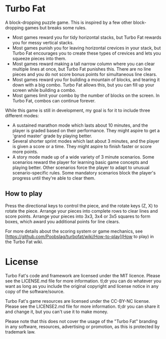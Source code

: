 # Turbo Fat
A block-dropping puzzle game. This is inspired by a few other block-dropping games but breaks some rules.

  * Most games reward you for tidy horizontal stacks, but Turbo Fat rewards you for messy vertical stacks.
  * Most games punish you for leaving horizontal crevices in your stack, but Turbo Fat encourages you to create these types of crevices and lets you squeeze pieces into them.
  * Most games reward making a tall narrow column where you can clear multiple lines at once, but Turbo Fat punishes this. There are no line pieces and you do not score bonus points for simultaneous line clears.
  * Most games reward you for building a mountain of blocks, and tearing it down with a big combo. Turbo Fat allows this, but you can fill up your screen while building a combo.
  * Most games limit your combo by the number of blocks on the screen. In Turbo Fat, combos can continue forever.

While this game is still in development, my goal is for it to include three different modes:

  * A sustained marathon mode which lasts about 10 minutes, and the player is graded based on their performance. They might aspire to get a 'grand master' grade by playing better.
  * Several shorter sprint modes which last about 3 minutes, and the player is given a score or a time. They might aspire to finish faster or score more points.
  * A story mode made up of a wide variety of 3 minute scenarios. Some scenarios reward the player for learning basic game concepts and playing better. Other scenarios force the player to adapt to unusual scenario-specific rules. Some mandatory scenarios block the player's progress until they're able to clear them.

## How to play

Press the directional keys to control the piece, and the rotate keys (Z, X) to rotate the piece. Arrange your pieces into complete rows to clear lines and score points. Arrange your pieces into 3x3, 3x4 or 3x5 squares to form boxes, which award you additional points for line clears.

For more details about the scoring system or game mechanics, see [https://github.com/Poobslag/turbofat/wiki/How-to-play](How to play) in the Turbo Fat wiki.

# License

Turbo Fat's code and framework are licensed under the MIT licence. Please see the LICENSE.md file for more information. tl;dr you can do whatever you want as long as you include the original copyright and license notice in any copy of the software/source.

Turbo Fat's game resources are licensed under the CC-BY-NC license. Please see the LICENSE2.md file for more information. tl;dr you can share it and change it, but you can't use it to make money.

Please note that this does not cover the usage of the "Turbo Fat" branding in any software, resources, advertising or promotion, as this is protected by trademark law.
